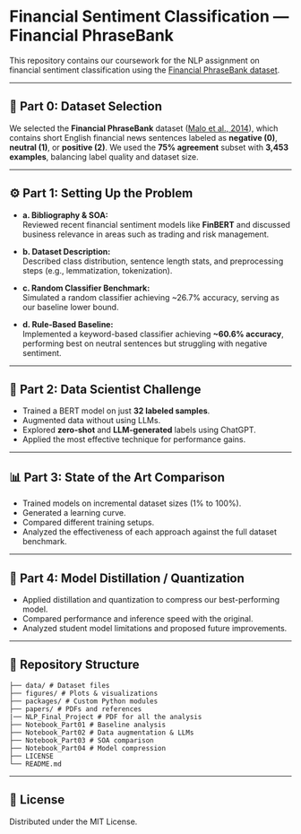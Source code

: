 # Financial Sentiment Classification — Financial PhraseBank

This repository contains our coursework for the NLP assignment on financial sentiment classification using the [Financial PhraseBank dataset](https://huggingface.co/datasets/takala/financial_phrasebank).

---

## 🧩 Part 0: Dataset Selection

We selected the **Financial PhraseBank** dataset ([Malo et al., 2014](https://huggingface.co/datasets/takala/financial_phrasebank)), which contains short English financial news sentences labeled as **negative (0)**, **neutral (1)**, or **positive (2)**. We used the **75% agreement** subset with **3,453 examples**, balancing label quality and dataset size.

---

## ⚙️ Part 1: Setting Up the Problem

- **a. Bibliography & SOA:**  
  Reviewed recent financial sentiment models like **FinBERT** and discussed business relevance in areas such as trading and risk management.

- **b. Dataset Description:**  
  Described class distribution, sentence length stats, and preprocessing steps (e.g., lemmatization, tokenization).

- **c. Random Classifier Benchmark:**  
  Simulated a random classifier achieving ~26.7% accuracy, serving as our baseline lower bound.

- **d. Rule-Based Baseline:**  
  Implemented a keyword-based classifier achieving **~60.6% accuracy**, performing best on neutral sentences but struggling with negative sentiment.

---

## 🧪 Part 2: Data Scientist Challenge

- Trained a BERT model on just **32 labeled samples**.  
- Augmented data without using LLMs.  
- Explored **zero-shot** and **LLM-generated** labels using ChatGPT.  
- Applied the most effective technique for performance gains.

---

## 📊 Part 3: State of the Art Comparison

- Trained models on incremental dataset sizes (1% to 100%).  
- Generated a learning curve.  
- Compared different training setups.  
- Analyzed the effectiveness of each approach against the full dataset benchmark.

---

## 🧱 Part 4: Model Distillation / Quantization

- Applied distillation and quantization to compress our best-performing model.  
- Compared performance and inference speed with the original.  
- Analyzed student model limitations and proposed future improvements.

---

## 📁 Repository Structure
```
├── data/ # Dataset files
├── figures/ # Plots & visualizations
├── packages/ # Custom Python modules
├── papers/ # PDFs and references
|── NLP_Final_Project # PDF for all the analysis
├── Notebook_Part01 # Baseline analysis
├── Notebook_Part02 # Data augmentation & LLMs
├── Notebook_Part03 # SOA comparison
├── Notebook_Part04 # Model compression
├── LICENSE
└── README.md
```

---

## 📜 License

Distributed under the MIT License.
